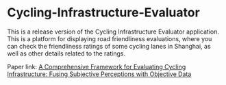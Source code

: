 # Cycling-Infrastructure-Evaluator

This is a release version of the Cycling Infrastructure Evaluator application. This is a platform for displaying road friendliness evaluations, where you can check the friendliness ratings of some cycling lanes in Shanghai, as well as other details related to the ratings.

Paper link: [A Comprehensive Framework for Evaluating Cycling Infrastructure: Fusing Subjective Perceptions with Objective Data
](https://www.mdpi.com/1424-8220/25/4/1168)